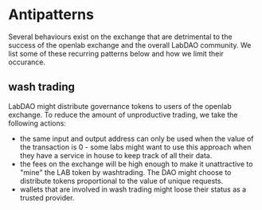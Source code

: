 # Antipatterns 
Several behaviours exist on the exchange that are detrimental to the success of the openlab exchange and the overall LabDAO community. We list some of these recurring patterns below and how we limit their occurance. 

## wash trading 
LabDAO might distribute governance tokens to users of the openlab exchange. To reduce the amount of unproductive trading, we take the following actions:
* the same input and output address can only be used when the value of the transaction is 0 - some labs might want to use this approach when they have a service in house to keep track of all their data. 
* the fees on the exchange will be high enough to make it unattractive to "mine" the LAB token by washtrading. The DAO might choose to distribute tokens proportional to the value of unique requests.
* wallets that are involved in wash trading might loose their status as a trusted provider.
